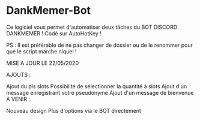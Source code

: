 # DankMemer-Bot

Ce logiciel vous permet d'automatiser deux tâches du BOT DISCORD DANKMEMER ! 
Codé sur AutoHotKey !



PS : Il est préférable de ne pas changer de dossier ou de le renommer pour que le script marche niquel ! 

MISE A JOUR LE 22/05/2020 

AJOUTS :

Ajout du pls slots
Possibilité de sélectionner la quantité à slots
Ajout d'un message enregistrant votre pseudonyme
Ajout d'un message de bienvenue
A VENIR :

Nouveau design
Plus d'options via le BOT directement
